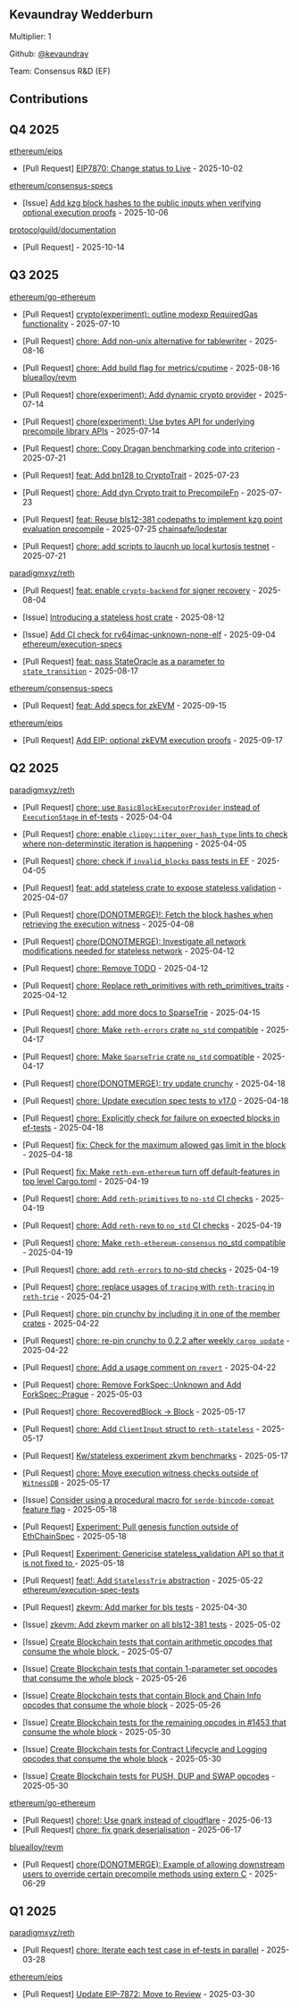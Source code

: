 
## Kevaundray Wedderburn
Multiplier: 1

Github: [@kevaundray](https://github.com/kevaundray)

Team: Consensus R&D (EF)

## Contributions

## Q4 2025


[ethereum/eips](https://github.com/ethereum/eips)
* [Pull Request] [EIP7870: Change status to Live](https://github.com/ethereum/EIPs/pull/10462) - 2025-10-02

[ethereum/consensus-specs](https://github.com/ethereum/consensus-specs)
* [Issue] [Add kzg block hashes to the public inputs when verifying optional execution proofs](https://github.com/ethereum/consensus-specs/issues/4637) - 2025-10-06

[protocolguild/documentation](https://github.com/protocolguild/documentation)
* [Pull Request] []() - 2025-10-14
## Q3 2025


[ethereum/go-ethereum](https://github.com/ethereum/go-ethereum)
* [Pull Request] [crypto(experiment): outline modexp RequiredGas functionality](https://github.com/ethereum/go-ethereum/pull/32184) - 2025-07-10

* [Pull Request] [chore: Add non-unix alternative for tablewriter](https://github.com/ethereum/go-ethereum/pull/32455) - 2025-08-16
* [Pull Request] [chore: Add build flag for metrics/cputime](https://github.com/ethereum/go-ethereum/pull/32454) - 2025-08-16
[bluealloy/revm](https://github.com/bluealloy/revm)
* [Pull Request] [chore(experiment): Add dynamic crypto provider](https://github.com/bluealloy/revm/pull/2706) - 2025-07-14
* [Pull Request] [chore(experiment): Use bytes API for underlying precompile library APIs](https://github.com/bluealloy/revm/pull/2705) - 2025-07-14
* [Pull Request] [chore: Copy Dragan benchmarking code into criterion](https://github.com/bluealloy/revm/pull/2744) - 2025-07-21

* [Pull Request] [feat: Add bn128 to CryptoTrait](https://github.com/bluealloy/revm/pull/2777) - 2025-07-23
* [Pull Request] [chore: Add dyn Crypto trait to PrecompileFn](https://github.com/bluealloy/revm/pull/2772) - 2025-07-23
* [Pull Request] [feat: Reuse bls12-381 codepaths to implement kzg point evaluation precompile](https://github.com/bluealloy/revm/pull/2809) - 2025-07-25
[chainsafe/lodestar](https://github.com/chainsafe/lodestar)
* [Pull Request] [chore: add scripts to laucnh up local kurtosis testnet](https://github.com/ChainSafe/lodestar/pull/8070) - 2025-07-21

[paradigmxyz/reth](https://github.com/paradigmxyz/reth)
* [Pull Request] [feat: enable `crypto-backend` for signer recovery](https://github.com/paradigmxyz/reth/pull/17723) - 2025-08-04
* [Issue] [Introducing a stateless host crate](https://github.com/paradigmxyz/reth/issues/17837) - 2025-08-12

* [Issue] [Add CI check for rv64imac-unknown-none-elf](https://github.com/paradigmxyz/reth/issues/18266) - 2025-09-04
[ethereum/execution-specs](https://github.com/ethereum/execution-specs)
* [Pull Request] [feat: pass StateOracle as a parameter to `state_transition`](https://github.com/ethereum/execution-specs/pull/1371) - 2025-08-17

[ethereum/consensus-specs](https://github.com/ethereum/consensus-specs)
* [Pull Request] [feat: Add specs for zkEVM](https://github.com/ethereum/consensus-specs/pull/4591) - 2025-09-15

[ethereum/eips](https://github.com/ethereum/eips)
* [Pull Request] [Add EIP: optional zkEVM execution proofs](https://github.com/ethereum/EIPs/pull/10354) - 2025-09-17
## Q2 2025


[paradigmxyz/reth](https://github.com/paradigmxyz/reth)
* [Pull Request] [chore: use `BasicBlockExecutorProvider` instead of `ExecutionStage` in ef-tests](https://github.com/paradigmxyz/reth/pull/15542) - 2025-04-04
* [Pull Request] [chore: enable `clippy::iter_over_hash_type` lints to check where non-determinstic iteration is happening](https://github.com/paradigmxyz/reth/pull/15567) - 2025-04-05
* [Pull Request] [chore: check if `invalid_blocks` pass tests in EF](https://github.com/paradigmxyz/reth/pull/15564) - 2025-04-05
* [Pull Request] [feat: add stateless crate to expose stateless validation](https://github.com/paradigmxyz/reth/pull/15591) - 2025-04-07
* [Pull Request] [chore(DONOTMERGE)!:  Fetch the block hashes when retrieving the execution witness](https://github.com/paradigmxyz/reth/pull/15608) - 2025-04-08
* [Pull Request] [chore(DONOTMERGE): Investigate all network modifications needed for stateless network](https://github.com/paradigmxyz/reth/pull/15707) - 2025-04-12
* [Pull Request] [chore: Remove TODO](https://github.com/paradigmxyz/reth/pull/15706) - 2025-04-12
* [Pull Request] [chore: Replace reth_primitives with reth_primitives_traits](https://github.com/paradigmxyz/reth/pull/15704) - 2025-04-12
* [Pull Request] [chore: add more docs to SparseTrie](https://github.com/paradigmxyz/reth/pull/15750) - 2025-04-15
* [Pull Request] [chore: Make `reth-errors` crate `no_std` compatible](https://github.com/paradigmxyz/reth/pull/15790) - 2025-04-17
* [Pull Request] [chore: Make `SparseTrie` crate `no_std` compatible](https://github.com/paradigmxyz/reth/pull/15786) - 2025-04-17
* [Pull Request] [chore(DONOTMERGE): try update crunchy](https://github.com/paradigmxyz/reth/pull/15812) - 2025-04-18
* [Pull Request] [chore: Update execution spec tests to v17.0](https://github.com/paradigmxyz/reth/pull/15809) - 2025-04-18
* [Pull Request] [chore: Explicitly check for failure on expected blocks in ef-tests](https://github.com/paradigmxyz/reth/pull/15803) - 2025-04-18
* [Pull Request] [fix: Check for the maximum allowed gas limit in the block](https://github.com/paradigmxyz/reth/pull/15800) - 2025-04-18
* [Pull Request] [fix: Make `reth-evm-ethereum` turn off default-features in top level Cargo.toml](https://github.com/paradigmxyz/reth/pull/15825) - 2025-04-19
* [Pull Request] [chore: Add `reth-primitives` to `no-std` CI checks](https://github.com/paradigmxyz/reth/pull/15823) - 2025-04-19
* [Pull Request] [chore: Add `reth-revm` to `no_std` CI checks](https://github.com/paradigmxyz/reth/pull/15822) - 2025-04-19
* [Pull Request] [chore: Make `reth-ethereum-consensus` no_std compatible](https://github.com/paradigmxyz/reth/pull/15821) - 2025-04-19
* [Pull Request] [chore: add `reth-errors` to no-std checks](https://github.com/paradigmxyz/reth/pull/15815) - 2025-04-19
* [Pull Request] [chore: replace usages of `tracing` with `reth-tracing` in `reth-trie`](https://github.com/paradigmxyz/reth/pull/15834) - 2025-04-21
* [Pull Request] [chore: pin crunchy by including it in one of the member crates](https://github.com/paradigmxyz/reth/pull/15854) - 2025-04-22
* [Pull Request] [chore: re-pin crunchy to 0.2.2 after weekly `cargo update`](https://github.com/paradigmxyz/reth/pull/15846) - 2025-04-22
* [Pull Request] [chore: Add a usage comment on `revert`](https://github.com/paradigmxyz/reth/pull/15844) - 2025-04-22

* [Pull Request] [chore: Remove ForkSpec::Unknown and Add ForkSpec::Prague](https://github.com/paradigmxyz/reth/pull/16055) - 2025-05-03
* [Pull Request] [chore: RecoveredBlock -> Block](https://github.com/paradigmxyz/reth/pull/16321) - 2025-05-17
* [Pull Request] [chore: Add `ClientInput` struct to `reth-stateless`](https://github.com/paradigmxyz/reth/pull/16320) - 2025-05-17
* [Pull Request] [Kw/stateless experiment zkvm benchmarks](https://github.com/paradigmxyz/reth/pull/16319) - 2025-05-17
* [Pull Request] [chore: Move execution witness checks outside of `WitnessDB`](https://github.com/paradigmxyz/reth/pull/16318) - 2025-05-17
* [Issue] [Consider using a procedural macro for `serde-bincode-compat` feature flag](https://github.com/paradigmxyz/reth/issues/16330) - 2025-05-18
* [Pull Request] [Experiment: Pull genesis function outside of EthChainSpec](https://github.com/paradigmxyz/reth/pull/16329) - 2025-05-18
* [Pull Request] [Experiment: Genericise stateless_validation API so that it is not fixed to ](https://github.com/paradigmxyz/reth/pull/16328) - 2025-05-18
* [Pull Request] [feat!: Add `StatelessTrie` abstraction](https://github.com/paradigmxyz/reth/pull/16419) - 2025-05-22
[ethereum/execution-spec-tests](https://github.com/ethereum/execution-spec-tests)
* [Pull Request] [zkevm: Add marker for bls tests](https://github.com/ethereum/execution-spec-tests/pull/1514) - 2025-04-30
* [Issue] [zkevm: Add zkevm marker on all bls12-381 tests](https://github.com/ethereum/execution-spec-tests/issues/1527) - 2025-05-02
* [Issue] [Create Blockchain tests that contain arithmetic opcodes that consume the whole block.](https://github.com/ethereum/execution-spec-tests/issues/1571) - 2025-05-07
* [Issue] [Create Blockchain tests that contain 1-parameter set opcodes that consume the whole block](https://github.com/ethereum/execution-spec-tests/issues/1657) - 2025-05-26
* [Issue] [Create Blockchain tests that contain Block and Chain Info opcodes that consume the whole block](https://github.com/ethereum/execution-spec-tests/issues/1651) - 2025-05-26
* [Issue] [Create Blockchain tests for the remaining opcodes in #1453 that consume the whole block](https://github.com/ethereum/execution-spec-tests/issues/1690) - 2025-05-30
* [Issue] [Create Blockchain tests for Contract Lifecycle and Logging opcodes that consume the whole block](https://github.com/ethereum/execution-spec-tests/issues/1689) - 2025-05-30
* [Issue] [Create Blockchain tests for PUSH, DUP and SWAP opcodes](https://github.com/ethereum/execution-spec-tests/issues/1687) - 2025-05-30

[ethereum/go-ethereum](https://github.com/ethereum/go-ethereum)
* [Pull Request] [chore!: Use gnark instead of cloudflare](https://github.com/ethereum/go-ethereum/pull/32024) - 2025-06-13
* [Pull Request] [chore: fix gnark deserialisation](https://github.com/ethereum/go-ethereum/pull/32055) - 2025-06-17

[bluealloy/revm](https://github.com/bluealloy/revm)
* [Pull Request] [chore(DONOTMERGE): Example of allowing downstream users to override certain precompile methods using extern C](https://github.com/bluealloy/revm/pull/2675) - 2025-06-29
## Q1 2025

[paradigmxyz/reth](https://github.com/paradigmxyz/reth)
* [Pull Request] [chore: Iterate each test case in ef-tests in parallel](https://github.com/paradigmxyz/reth/pull/15368) - 2025-03-28

[ethereum/eips](https://github.com/ethereum/eips)
* [Pull Request] [Update EIP-7872: Move to Review](https://github.com/ethereum/EIPs/pull/9566) - 2025-03-30
